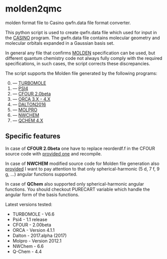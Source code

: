 # molden2qmc
molden format file to Casino qwfn.data file format converter.

This python script is used to create qwfn.data file which used for input in the [CASINO](https://vallico.net/casinoqmc/what-is-casino/) program.
The gwfn.data file contains molecular geometry and molecular orbitals expanded in a Gaussian basis set.

In general any file that confirms [MOLDEN](http://www.cmbi.ru.nl/molden/molden_format.html) specification can be used,
but different quantum chemistry code not always fully comply with the required specifications,
in such cases, the script corrects these discrepancies.

The script supports the Molden file generated by the following programs:

0. — [TURBOMOLE](http://www.turbomole.com/)
1. — [PSI4](http://www.psicode.org/)
2. — [CFOUR 2.0beta](http://www.cfour.de/)
3. — [ORCA 3.X - 4.X](https://orcaforum.cec.mpg.de/)
4. — [DALTON2016](http://daltonprogram.org/)
5. — [MOLPRO](https://www.molpro.net/)
6. — [NWCHEM](http://www.nwchem-sw.org/)
7. — [QCHEM 4.X](http://www.q-chem.com/)


## Specific features
In case of **CFOUR 2.0beta** one have to replace reorderdf.f in the CFOUR source code with [provided one](https://github.com/Konjkov/molden2qmc/blob/master/test/CFOUR/reorderdf.f)
and recompile.

In case of **NWCHEM** modified source code for Molden file generation also [provided](https://github.com/Konjkov/molden2qmc/tree/master/test/NWCHEM/patch)
I want to pay attention to that only spherical-harmonic (5 d, 7 f, 9 g, ...) angular functions supported.

In case of **QChem** also supported only spherical-harmonic angular functions. You should checkout
PURECART variable which handle the angular form of the basis functions.

Latest versions tested:
- TURBOMOLE - V6.6
- Psi4      - 1.1 release
- CFOUR     - 2.00beta
- ORCA      - Version 4.1.1
- Dalton    - 2017.alpha (2017)
- Molpro    - Version 2012.1
- NWChem    - 6.6
- Q-Chem    - 4.4
